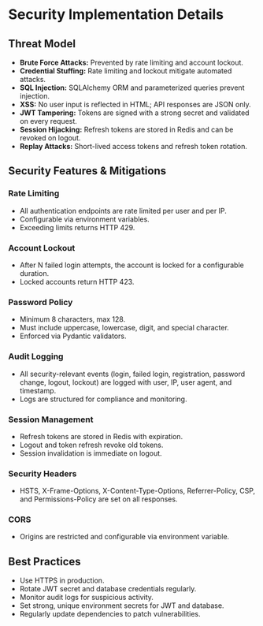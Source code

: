 # Security Implementation Details

## Threat Model
- **Brute Force Attacks:** Prevented by rate limiting and account lockout.
- **Credential Stuffing:** Rate limiting and lockout mitigate automated attacks.
- **SQL Injection:** SQLAlchemy ORM and parameterized queries prevent injection.
- **XSS:** No user input is reflected in HTML; API responses are JSON only.
- **JWT Tampering:** Tokens are signed with a strong secret and validated on every request.
- **Session Hijacking:** Refresh tokens are stored in Redis and can be revoked on logout.
- **Replay Attacks:** Short-lived access tokens and refresh token rotation.

## Security Features & Mitigations

### Rate Limiting
- All authentication endpoints are rate limited per user and per IP.
- Configurable via environment variables.
- Exceeding limits returns HTTP 429.

### Account Lockout
- After N failed login attempts, the account is locked for a configurable duration.
- Locked accounts return HTTP 423.

### Password Policy
- Minimum 8 characters, max 128.
- Must include uppercase, lowercase, digit, and special character.
- Enforced via Pydantic validators.

### Audit Logging
- All security-relevant events (login, failed login, registration, password change, logout, lockout) are logged with user, IP, user agent, and timestamp.
- Logs are structured for compliance and monitoring.

### Session Management
- Refresh tokens are stored in Redis with expiration.
- Logout and token refresh revoke old tokens.
- Session invalidation is immediate on logout.

### Security Headers
- HSTS, X-Frame-Options, X-Content-Type-Options, Referrer-Policy, CSP, and Permissions-Policy are set on all responses.

### CORS
- Origins are restricted and configurable via environment variable.

## Best Practices
- Use HTTPS in production.
- Rotate JWT secret and database credentials regularly.
- Monitor audit logs for suspicious activity.
- Set strong, unique environment secrets for JWT and database.
- Regularly update dependencies to patch vulnerabilities. 